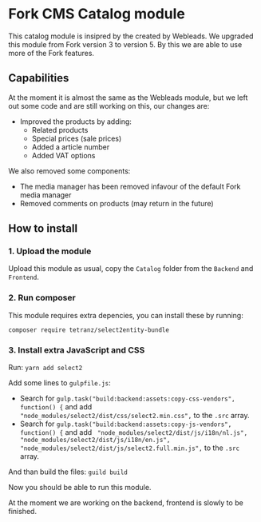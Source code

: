 # Fork CMS Catalog module
This catalog module is insipred by the created by Webleads. We upgraded this module from Fork version 3 to version 5. By this we are able to use more of the Fork features.

## Capabilities
At the moment it is almost the same as the Webleads module, but we left out some code and are still working on this, our changes are:
* Improved the products by adding:
  * Related products
  * Special prices (sale prices)
  * Added a article number
  * Added VAT options

We also removed some components:
* The media manager has been removed infavour of the default Fork media manager
* Removed comments on products (may return in the future)

## How to install

### 1. Upload the module
Upload this module as usual, copy the `Catalog` folder from the `Backend` and `Frontend`.

### 2. Run composer
This module requires extra depencies, you can install these by running:

```composer require tetranz/select2entity-bundle```

### 3. Install extra JavaScript and CSS

Run:
```yarn add select2```

Add some lines to `gulpfile.js`:
* Search for `gulp.task("build:backend:assets:copy-css-vendors", function() {` and add `"node_modules/select2/dist/css/select2.min.css",` to the `.src` array.
* Search for `gulp.task("build:backend:assets:copy-js-vendors", function() {` and add `
    "node_modules/select2/dist/js/i18n/nl.js",
    "node_modules/select2/dist/js/i18n/en.js",
    "node_modules/select2/dist/js/select2.full.min.js",` to the `.src` array.

And than build the files:
```guild build```

Now you should be able to run this module.

At the moment we are working on the backend, frontend is slowly to be finished.
